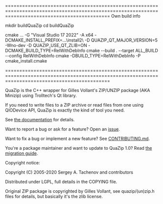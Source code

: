 =================================================================================================================================================
Own build info


mkdir buildQuaZip
cd buildQuaZip

cmake .\.. -G "Visual Studio 17 2022" -A x64 -DCMAKE_INSTALL_PREFIX=.\..\install2\ -D QUAZIP_QT_MAJOR_VERSION=5 -Wno-dev -D QUAZIP_USE_QT_ZLIB=ON -DCMAKE_BUILD_TYPE=RelWithDebInfo
cmake --build . --target ALL_BUILD --config RelWithDebInfo
cmake -DBUILD_TYPE=RelWithDebInfo -P cmake_install.cmake

=================================================================================================================================================

QuaZip is the C++ wrapper for Gilles Vollant's ZIP/UNZIP package
(AKA Minizip) using Trolltech's Qt library.

If you need to write files to a ZIP archive or read files from one
using QIODevice API, QuaZip is exactly the kind of tool you need.

See [the documentation](https://stachenov.github.io/quazip/) for details.

Want to report a bug or ask for a feature? Open an [issue](https://github.com/stachenov/quazip/issues).

Want to fix a bug or implement a new feature? See [CONTRIBUTING.md](CONTRIBUTING.md).

You're a package maintainer and want to update to QuaZip 1.0? Read [the migration guide](https://github.com/stachenov/quazip/blob/master/QuaZip-1.x-migration.md).

Copyright notice:

Copyright (C) 2005-2020 Sergey A. Tachenov and contributors

Distributed under LGPL, full details in the COPYING file.

Original ZIP package is copyrighted by Gilles Vollant, see
quazip/(un)zip.h files for details, but basically it's the zlib license.
